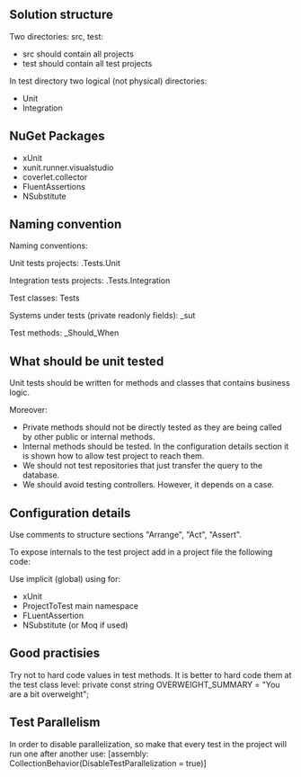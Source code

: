 ## Solution structure

Two directories: src, test:
- src should contain all projects
- test should contain all test projects

In test directory two logical (not physical) directories:
- Unit
- Integration

## NuGet Packages 

- xUnit
- xunit.runner.visualstudio
- coverlet.collector
- FluentAssertions
- NSubstitute

## Naming convention

Naming conventions: 

Unit tests projects:
<ProjectNameToTest>.Tests.Unit

Integration tests projects:
<ProjectNameToTest>.Tests.Integration

Test classes:
<ClassNameToTest>Tests

Systems under tests (private readonly fields):
_sut

Test methods:
<MethodNameToTest>_Should<ExpectedBehavior>_When<TestScenario>

## What should be unit tested

Unit tests should be written for methods and classes that contains business logic.

Moreover:
- Private methods should not be directly tested as they are being called by other public or internal methods. 
- Internal methods should be tested. In the configuration details section it is shown how to allow test project to reach them.
- We should not test repositories that just transfer the query to the database.
- We should avoid testing controllers. However, it depends on a case.

## Configuration details

Use comments to structure sections "Arrange", "Act", "Assert".

To expose internals to the test project add in a project file the following code:
<ItemGroup>
	<InternalsVisibleTo Include="<TestProjectName>"/>
</ItemGroup>

Use implicit (global) using for:
- xUnit
- ProjectToTest main namespace
- FLuentAssertion
- NSubstitute (or Moq if used)

## Good practisies

Try not to hard code values in test methods. It is better to hard code them at the test class level:
	private const string OVERWEIGHT_SUMMARY = "You are a bit overweight"; 

## Test Parallelism

In order to disable parallelization, so make that every test in the project will run one after another use:
[assembly: CollectionBehavior(DisableTestParallelization = true)]